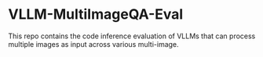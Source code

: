 # VLLM-MultiImageQA-Eval
This repo contains the code inference evaluation of VLLMs that can process multiple images as input across various multi-image.

